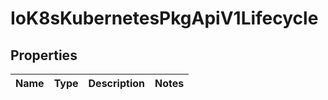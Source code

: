 
# IoK8sKubernetesPkgApiV1Lifecycle

## Properties
Name | Type | Description | Notes
------------ | ------------- | ------------- | -------------




